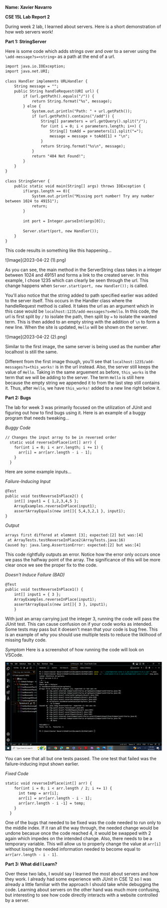 __Name: Xavier Navarro__

__CSE 15L Lab Report 2__

During week 2 lab, I learned about servers. Here is a short demonstration of how web servers work! 

__Part 1: StringServer__

Here is some code which adds strings over and over to a server using the ```\add-message?s=<string>``` as a path at the end of a url.
```
import java.io.IOException;
import java.net.URI;

class Handler implements URLHandler {
    String message = "";
    public String handleRequest(URI url) {
        if (url.getPath().equals("/")) {
            return String.format("%s", message);
        } else {
            System.out.println("Path: " + url.getPath());
            if (url.getPath().contains("/add")) {
                String[] parameters = url.getQuery().split("/");
                for (int i = 0; i < parameters.length; i++) {
                    String[] toAdd = parameters[i].split("=");
                    message = message + toAdd[1] + "\n";
                }
                return String.format("%s\n", message);
            }
            return "404 Not Found!";
        }
    }
}

class StringServer {
    public static void main(String[] args) throws IOException {
        if(args.length == 0){
            System.out.println("Missing port number! Try any number between 1024 to 49151");
            return;
        }

        int port = Integer.parseInt(args[0]);

        Server.start(port, new Handler());
    }
}
```

This code results in something like this happening...

![Image](2023-04-22 (1).png)

As you can see, the main method in the ServerString class takes in a integer between 1024 and 49151 and forms a link to the created server. In this example, I chose 1235 which can clearly be seen through the url. This change happens when ```Server.start(port, new Handler());``` is called. 

You'll also notice that the string added to path specified earlier was added to the server itself. This occurs in the Handler class where the handleRequest method is called. It takes the url as an argument which in this case would be ```localhost:1235/add-messages?s=Hello```. In this code, the url is first split by ```/``` to isolate the path, then split by ```=``` to isolate the wanted term. This is then added to an empty string with the addition of ```\n``` to form a new line. When the site is updated, ```Hello``` will be shown on the server.

![Image](2023-04-22 (2).png)

Similar to the first image, the same server is being used as the number after localhost is still the same.

Different from the first image though, you'll see that ```localhost:1235/add-messages?s=this_works!``` is in the url instead. Also, the server still keeps the value of ```Hello```. Taking in the same arguement as before, ```this_works``` is the term that we will be adding to the server. The term ```Hello``` is still here because the empty string we appended it to from the last step still contains it. Thus, after ```Hello```, we have ```this_works!``` added to a new line right below it.

__Part 2: Bugs__

The lab for week 3 was primarily focused on the utilization of JUnit and figuring out how to find bugs using it. 
Here is an example of a buggy program that needs tweaking...

_Buggy Code_
```
// Changes the input array to be in reversed order
  static void reverseInPlace(int[] arr) {
    for(int i = 0; i < arr.length; i += 1) {
      arr[i] = arr[arr.length - i - 1];
    }
  }
```
Here are some example inputs...

_Failure-Inducing Input_
```
@Test 
public void testReverseInPlace2() {
    int[] input1 = { 1,2,3,4,5 };
    ArrayExamples.reverseInPlace(input1);
    assertArrayEquals(new int[]{ 5,4,3,2,1 }, input1);
}
```
_Output_
```
arrays first differed at element [3]; expected:[2] but was:[4]
 at ArrayTests.testReverseInPlace2(ArrayTests.java:16)
Caused by: java.lang.AssertionError: expected:[2] but was:[4]
```

This code rightfully outputs an error. Notice how the error only occurs once we pass the halfway point of the array. The significance of this will be more clear once we see the proper fix to the code.

_Doesn't Induce Failure (BAD)_
```
@Test 
public void testReverseInPlace1() {
    int[] input1 = { 3 };
    ArrayExamples.reverseInPlace(input1);
    assertArrayEquals(new int[]{ 3 }, input1);
	}
```
With just an array carrying just the integer 3, running the code will pass the JUnit test. This can cause confusion on if your code works as intended. Some tests may pass but it doesen't mean that your code is bug free. This is an example of why you should use multiple tests to reduce the liklihood of missing faulty code.

_Symptom_
Here is a screenshot of how running the code will look on VSCode.

![Image](2023-04-23.png)

You can see that all but one tests passed. The one test that failed was the failure-inducing input shown earlier.

_Fixed Code_
```
static void reverseInPlace(int[] arr) {
    for(int i = 0; i < arr.length / 2; i += 1) {
      int temp = arr[i];
      arr[i] = arr[arr.length - i - 1];
      arr[arr.length - i -1] = temp;
    }
  }
```
One of the bugs that needed to be fixed was the code needed to run only to the middle index. If it ran all the way through, the needed change would be undone becasue once the code reached 4, it would be swapped with 2 again which impedes on the intended change. Also, there needs to be a temporary variable. This will allow us to properly change the value at ```arr[i]``` without losing the needed information needed to become equal to ```arr[arr.length - i - 1]```.

__Part 3: What did I Learn?__

Over these two labs, I would say I learned the most about servers and how they work. I already had some experience with JUnit in CSE 12 so I was already a little familiar with the approach I should take while debugging the code. Learning about servers on the other hand was much more confusing, but interesting to see how code directly interacts with a website controlled by a server.

